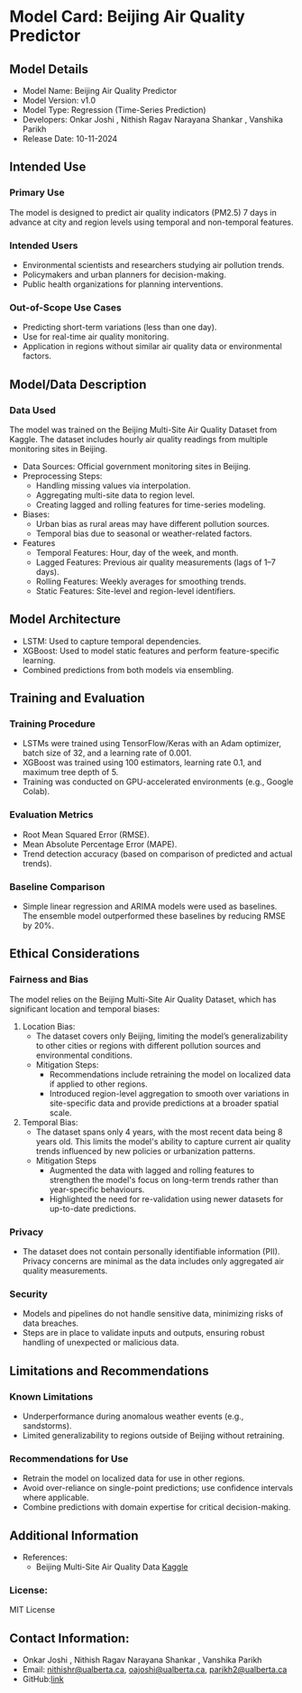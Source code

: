 # Model Card: Beijing Air Quality Predictor
## Model Details
- Model Name: Beijing Air Quality Predictor
- Model Version: v1.0
- Model Type: Regression (Time-Series Prediction)
- Developers: Onkar Joshi , Nithish Ragav Narayana Shankar , Vanshika Parikh
- Release Date: 10-11-2024
## Intended Use
### Primary Use
The model is designed to predict air quality indicators (PM2.5) 7 days in advance at city and region levels using temporal and non-temporal features.

### Intended Users
- Environmental scientists and researchers studying air pollution trends.
- Policymakers and urban planners for decision-making.
- Public health organizations for planning interventions.
### Out-of-Scope Use Cases
- Predicting short-term variations (less than one day).
- Use for real-time air quality monitoring.
- Application in regions without similar air quality data or environmental factors.
## Model/Data Description
### Data Used
The model was trained on the Beijing Multi-Site Air Quality Dataset from Kaggle. The dataset includes hourly air quality readings from multiple monitoring sites in Beijing.

- Data Sources: Official government monitoring sites in Beijing.
- Preprocessing Steps:
  - Handling missing values via interpolation.
  - Aggregating multi-site data to region level.
  - Creating lagged and rolling features for time-series modeling.
- Biases:
  - Urban bias as rural areas may have different pollution sources.
  - Temporal bias due to seasonal or weather-related factors.
- Features
  - Temporal Features: Hour, day of the week, and month.
  - Lagged Features: Previous air quality measurements (lags of 1–7 days).
  - Rolling Features: Weekly averages for smoothing trends.
  - Static Features: Site-level and region-level identifiers.
## Model Architecture
- LSTM: Used to capture temporal dependencies.
- XGBoost: Used to model static features and perform feature-specific learning.
- Combined predictions from both models via ensembling.
## Training and Evaluation
### Training Procedure
- LSTMs were trained using TensorFlow/Keras with an Adam optimizer, batch size of 32, and a learning rate of 0.001.
- XGBoost was trained using 100 estimators, learning rate 0.1, and maximum tree depth of 5.
- Training was conducted on GPU-accelerated environments (e.g., Google Colab).
### Evaluation Metrics
- Root Mean Squared Error (RMSE).
- Mean Absolute Percentage Error (MAPE).
- Trend detection accuracy (based on comparison of predicted and actual trends).
### Baseline Comparison
- Simple linear regression and ARIMA models were used as baselines. The ensemble model outperformed these baselines by reducing RMSE by 20%.
## Ethical Considerations
### Fairness and Bias
The model relies on the Beijing Multi-Site Air Quality Dataset, which has significant location and temporal biases:
1. Location Bias:
   - The dataset covers only Beijing, limiting the model’s generalizability to other cities or regions with different pollution sources and environmental conditions.
   - Mitigation Steps:
       - Recommendations include retraining the model on localized data if applied to other regions.
       - Introduced region-level aggregation to smooth over variations in site-specific data and provide predictions at a broader spatial scale.
2. Temporal Bias:
    - The dataset spans only 4 years, with the most recent data being 8 years old. This limits the model's ability to capture current air quality trends influenced by new policies or urbanization patterns.
    - Mitigation Steps
        - Augmented the data with lagged and rolling features to strengthen the model's focus on long-term trends rather than year-specific behaviours.
        - Highlighted the need for re-validation using newer datasets for up-to-date predictions.
### Privacy
- The dataset does not contain personally identifiable information (PII). Privacy concerns are minimal as the data includes only aggregated air quality measurements.
### Security
- Models and pipelines do not handle sensitive data, minimizing risks of data breaches.
- Steps are in place to validate inputs and outputs, ensuring robust handling of unexpected or malicious data.
## Limitations and Recommendations
### Known Limitations
- Underperformance during anomalous weather events (e.g., sandstorms).
- Limited generalizability to regions outside of Beijing without retraining.
### Recommendations for Use
- Retrain the model on localized data for use in other regions.
- Avoid over-reliance on single-point predictions; use confidence intervals where applicable.
- Combine predictions with domain expertise for critical decision-making.
## Additional Information
- References:
  - Beijing Multi-Site Air Quality Data [Kaggle](https://www.kaggle.com/datasets/sid321axn/beijing-multisite-airquality-data-set/code)
### License:
MIT License
## Contact Information:

- Onkar Joshi , Nithish Ragav Narayana Shankar , Vanshika Parikh
- Email: nithishr@ualberta.ca, oajoshi@ualberta.ca, parikh2@ualberta.ca
- GitHub:[link](https://github.com/nnr2611/Air-Pollution-prediction)
